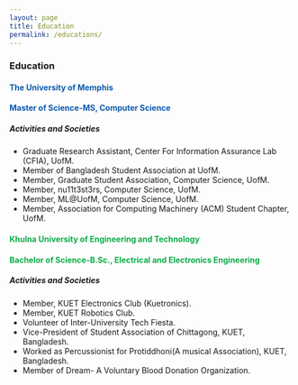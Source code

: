 ```yaml
---
layout: page
title: Education
permalink: /educations/
---
```




<!-- body text -->
<div class="container">
  <div class="about">

<h3> Education </h3>

<h4 style="color:  #0c5aad ;"> The University of Memphis </h4>
<h4 style="color: #0c5aad ;"> Master of Science-MS, Computer Science </h4>
<h5> Activities and Societies </h5>
<ul>
  <li>Graduate Research Assistant, Center For Information Assurance Lab (CFIA), UofM.</li>
  <li>Member of Bangladesh Student Association at UofM.</li>
  <li>Member, Graduate Student Association, Computer Science, UofM.</li>
  <li>Member, nu11t3st3rs, Computer Science, UofM.</li>
  <li>Member, ML@UofM, Computer Science, UofM.</li>
  <li>Member, Association for Computing Machinery (ACM) Student Chapter, UofM.</li>
</ul>

<h4 style="color:#0cad47;"> Khulna University of Engineering and Technology </h4>
<h4 style="color:#0cad47;"> Bachelor of Science-B.Sc., Electrical and Electronics Engineering </h4>
<h5> Activities and Societies </h5>
<ul>
  <li>Member, KUET Electronics Club (Kuetronics).</li>
  <li>Member, KUET Robotics Club.</li>
  <li>Volunteer of Inter-University Tech Fiesta.</li>
  <li>Vice-President of Student Association of Chittagong, KUET, Bangladesh.</li>
  <li>Worked as Percussionist for Protiddhoni(A musical Association), KUET, Bangladesh.</li>
  <li>Member of Dream- A Voluntary Blood Donation Organization.</li>
</ul>
</div>
</div>